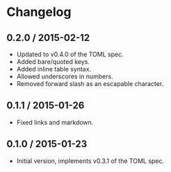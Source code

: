 # Changelog

## 0.2.0 / 2015-02-12

- Updated to v0.4.0 of the TOML spec.
- Added bare/quoted keys.
- Added inline table syntax.
- Allowed underscores in numbers.
- Removed forward slash as an escapable character.

## 0.1.1 / 2015-01-26

- Fixed links and markdown.

## 0.1.0 / 2015-01-23

- Initial version, implements v0.3.1 of the TOML spec.
